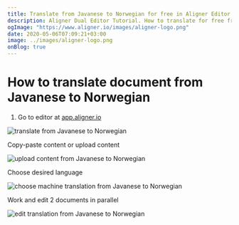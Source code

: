 ```yaml
---
title: Translate from Javanese to Norwegian for free in Aligner Editor
description: Aligner Dual Editor Tutorial. How to translate for free from Javanese to Norwegian. Aligner is multilingual document management platform. 
ogImage: "https://www.aligner.io/images/aligner-logo.png"
date: 2020-05-06T07:09:21+03:00
image: ../images/aligner-logo.png
onBlog: true
---
```


# How to translate document from Javanese to Norwegian

1. Go to editor at [app.aligner.io](https://app.aligner.io "Aligner App web page")

![translate from Javanese to Norwegian](../aligner-blank-editor.png "translate from Javanese to Norwegian")

Copy-paste content or upload content

![upload content from Javanese to Norwegian](../aligner-uploaded-document.png "upload content from Javanese to Norwegian")

Choose desired language

![choose machine translation from Javanese to Norwegian](../aligner-language-dropdown.png "choose machine translation from Javanese to Norwegian")

Work and edit 2 documents in parallel

![edit translation from Javanese to Norwegian](../aligner-double-sitded-editor.png "edit translation from Javanese to Norwegian")

